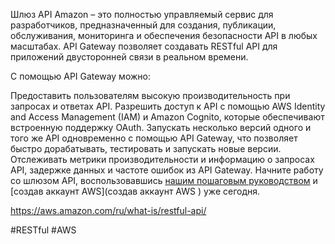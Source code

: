 
Шлюз API Amazon – это полностью управляемый сервис для разработчиков, предназначенный для создания, публикации, обслуживания, мониторинга и обеспечения безопасности API в любых масштабах. API Gateway позволяет создавать RESTful API для приложений двусторонней связи в реальном времени.

С помощью API Gateway можно:

Предоставить пользователям высокую производительность при запросах и ответах API.
Разрешить доступ к API с помощью AWS Identity and Access Management (IAM) и Amazon Cognito, которые обеспечивают встроенную поддержку OAuth.
Запускать несколько версий одного и того же API одновременно с помощью API Gateway, что позволяет быстро дорабатывать, тестировать и запускать новые версии.
Отслеживать метрики производительности и информацию о запросах API, задержке данных и частоте ошибок из API Gateway. 
Начните работу со шлюзом API, воспользовавшись [нашим пошаговым руководством](https://docs.aws.amazon.com/apigateway/latest/developerguide/getting-started.html) и [создав аккаунт AWS](создав аккаунт AWS ) уже сегодня.

https://aws.amazon.com/ru/what-is/restful-api/

#RESTful #AWS
